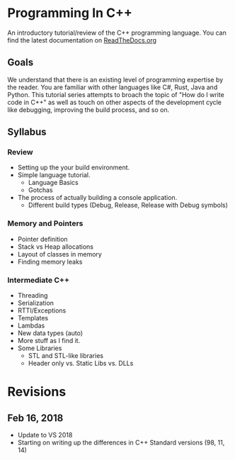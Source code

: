 # Programming In C++

An introductory tutorial/review of the C++ programming language. You can find the latest documentation on [ReadTheDocs.org](http://programmingincpp.readthedocs.io/en/latest/index.html)

## Goals

We understand that there is an existing level of programming expertise by the reader. You are familiar with other languages like C#, Rust, Java and Python.
This tutorial series attempts to broach the topic of "How do I write code in C++" as well as touch on other aspects of the development cycle like debugging,
improving the build process, and so on.

## Syllabus

### Review

- Setting up the your build environment.
- Simple language tutorial.
  - Language Basics
  - Gotchas
- The process of actually building a console application.
  - Different build types (Debug, Release, Release with Debug symbols)

### Memory and Pointers

- Pointer definition
- Stack vs Heap allocations
- Layout of classes in memory
- Finding memory leaks

### Intermediate C++

- Threading
- Serialization
- RTTI/Exceptions
- Templates
- Lambdas
- New data types (auto)
- More stuff as I find it.
- Some Libraries
  - STL and STL-like libraries
  - Header only vs. Static Libs vs. DLLs

# Revisions
## Feb 16, 2018

- Update to VS 2018
- Starting on writing up the differences in C++ Standard versions (98, 11, 14)